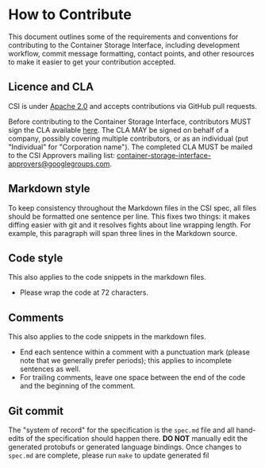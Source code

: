 # How to Contribute

This document outlines some of the requirements and conventions for contributing to the Container Storage Interface, including development workflow, commit message formatting, contact points, and other resources to make it easier to get your contribution accepted.

## Licence and CLA

CSI is under [Apache 2.0](LICENSE) and accepts contributions via GitHub pull requests.

Before contributing to the Container Storage Interface, contributors MUST sign the CLA available [here](https://github.com/container-storage-interface/spec/blob/master/CCLA.pdf).
The CLA MAY be signed on behalf of a company, possibly covering multiple contributors, or as an individual (put "Individual" for "Corporation name").
The completed CLA MUST be mailed to the CSI Approvers mailing list: container-storage-interface-approvers@googlegroups.com.

## Markdown style

To keep consistency throughout the Markdown files in the CSI spec, all files should be formatted one sentence per line.
This fixes two things: it makes diffing easier with git and it resolves fights about line wrapping length.
For example, this paragraph will span three lines in the Markdown source.

## Code style

This also applies to the code snippets in the markdown files.

* Please wrap the code at 72 characters.

## Comments

This also applies to the code snippets in the markdown files.

* End each sentence within a comment with a punctuation mark (please note that we generally prefer periods); this applies to incomplete sentences as well.
* For trailing comments, leave one space between the end of the code and the beginning of the comment.

## Git commit

The "system of record" for the specification is the `spec.md` file and all hand-edits of the specification should happen there.
**DO NOT** manually edit the generated protobufs or generated language bindings.
Once changes to `spec.md` are complete, please run `make` to update generated fil